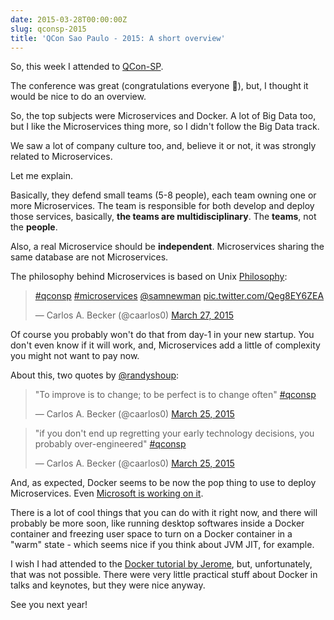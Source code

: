 ```yaml
---
date: 2015-03-28T00:00:00Z
slug: qconsp-2015
title: 'QCon Sao Paulo - 2015: A short overview'
---
```


So, this week I attended to [QCon-SP](http://qconsp.com/).

The conference was great (congratulations everyone :beers:),
but, I thought it would be nice to do an overview.

So, the top subjects were Microservices and Docker. A lot
of Big Data too, but I like the Microservices thing more, so
I didn't follow the Big Data track.

We saw a lot of company culture too, and, believe it or not,
it was strongly related to Microservices.

Let me explain.

Basically, they defend small teams (5-8 people), each team
owning one or more Microservices. The team is responsible for
both develop and deploy those services, basically,
**the teams are multidisciplinary**. The **teams**, not the
**people**.

Also, a real Microservice should be **independent**.
Microservices sharing the same database are not Microservices.

The philosophy behind Microservices is based on Unix
[Philosophy][philosophy]:

<blockquote class="twitter-tweet" lang="en"><p><a href="https://twitter.com/hashtag/qconsp?src=hash">#qconsp</a> <a href="https://twitter.com/hashtag/microservices?src=hash">#microservices</a> <a href="https://twitter.com/samnewman">@samnewman</a> <a href="http://t.co/Qeg8EY6ZEA">pic.twitter.com/Qeg8EY6ZEA</a></p>&mdash; Carlos A. Becker (@caarlos0) <a href="https://twitter.com/caarlos0/status/581437478072135681">March 27, 2015</a></blockquote>

Of course you probably won't do that from day-1 in your new
startup. You don't even know if it will work, and, Microservices
add a little of complexity you might not want to pay now.

About this, two quotes by
[@randyshoup](http://twitter.com/randyshoup):

<blockquote class="twitter-tweet" lang="en"><p>&quot;To improve is to change; to be perfect is to change often&quot; <a href="https://twitter.com/hashtag/qconsp?src=hash">#qconsp</a></p>&mdash; Carlos A. Becker (@caarlos0) <a href="https://twitter.com/caarlos0/status/580780346087763968">March 25, 2015</a></blockquote>

<blockquote class="twitter-tweet" lang="en"><p>&quot;if you don&#39;t end up regretting your early technology decisions, you probably over-engineered&quot; <a href="https://twitter.com/hashtag/qconsp?src=hash">#qconsp</a></p>&mdash; Carlos A. Becker (@caarlos0) <a href="https://twitter.com/caarlos0/status/580819971732803584">March 25, 2015</a></blockquote>

And, as expected, Docker seems to be now the pop thing to use to deploy
Microservices. Even [Microsoft is working on it][ms-docker].

There is a lot of cool things that you can do with it right now, and there
will probably be more soon, like running desktop softwares inside a Docker
container and freezing user space to turn on a Docker container in a "warm"
state - which seems nice if you think about JVM JIT, for example.

I wish I had attended to the [Docker tutorial by Jerome][fast-paced], but,
unfortunately, that was not possible. There were very little practical stuff
about Docker in talks and keynotes, but they were nice anyway.

See you next year!

[fast-paced]: http://qconsp.com/sp2015/tutorial/docker-and-containers-fast-paced-introduction.html
[ms-docker]: http://www.infoq.com/news/2014/10/windows-embraces-docker
[philosophy]: http://en.wikipedia.org/wiki/Unix_philosophy

<script async src="//platform.twitter.com/widgets.js" charset="utf-8"></script>
